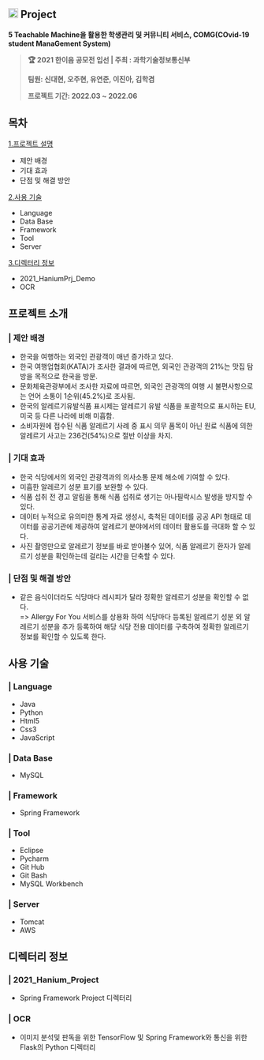 ## <img width=20px src=https://user-images.githubusercontent.com/42789819/115147514-42221300-a096-11eb-9526-a68b8094f79c.png>  Project
**5	Teachable Machine을 활용한 학생관리 및 커뮤니티 서비스, COMG(COvid-19 student ManaGement System)**
> **🏆  2021 한이음 공모전 입선 | 주최 : 과학기술정보통신부**
> 
> **팀원: 신대현, 오주현, 유연준, 이진아, 김학겸**  
> 
> **프로젝트 기간: 2022.03 ~ 2022.06**  
## 목차
[1.프로젝트 설명](#프로젝트-설명)
* 제안 배경
* 기대 효과
* 단점 및 해결 방안
  
[2.사용 기술](#솔루션에-사용된-기술-및-버전)
*  Language
*  Data Base
*  Framework
*  Tool
*  Server
  
[3.디렉터리 정보](#디렉터리-정보)
* 2021_HaniumPrj_Demo
* OCR<br>
  

## 프로젝트 소개
### | 제안 배경
* 한국을 여행하는 외국인 관광객이 매년 증가하고 있다.
* 한국 여행업협회(KATA)가 조사한 결과에 따르면, 외국인 관광객의 21%는 맛집 탐방을 목적으로 한국을 방문.
* 문화체육관광부에서 조사한 자료에 따르면, 외국인 관광객의 여행 시 불편사항으로는 언어 소통이 1순위(45.2%)로 조사됨.
* 한국의 알레르기유발식품 표시제는 알레르기 유발 식품을 포괄적으로 표시하는 EU, 미국 등 다른 나라에 비해 미흡함.
* 소비자원에 접수된 식품 알레르기 사례 중 표시 의무 품목이 아닌 원료 식품에 의한 알레르기 사고는 236건(54%)으로 절반 이상을 차지.
### | 기대 효과
* 한국 식당에서의 외국인 관광객과의 의사소통 문제 해소에 기여할 수 있다.
* 미흡한 알레르기 성분 표기를 보완할 수 있다.
* 식품 섭취 전 경고 알림을 통해 식품 섭취로 생기는 아나필락시스 발생을 방지할 수 있다.
* 데이터 누적으로 유의미한 통계 자료 생성시, 축척된 데이터를 공공 API 형태로 데이터를 공공기관에 제공하여 알레르기 분야에서의 데이터 활용도를 극대화 할 수 있다.
* 사진 촬영만으로 알레르기 정보를 바로 받아볼수 있어, 식품 알레르기 환자가 알레르기 성분을 확인하는데 걸리는 시간을 단축할 수 있다.
### | 단점 및 해결 방안
* 같은 음식이더라도 식당마다 레시피가 달라 정확한 알레르기 성분을 확인할 수 없다. 
<br>=> Allergy For You 서비스를 상용화 하여 식당마다 등록된 알레르기 성분 외 알레르기 성분을 추가 등록하여 해당 식당 전용 데이터를 구축하여 정확한 알레르기 정보를 확인할 수 있도록 한다.
## 사용 기술
### | Language 
* Java 
* Python 
* Html5
* Css3
* JavaScript
### | Data Base
* MySQL 
### | Framework
* Spring Framework 
### | Tool
* Eclipse
* Pycharm
* Git Hub
* Git Bash
* MySQL Workbench
### | Server
* Tomcat 
* AWS
## 디렉터리 정보
### | 2021_Hanium_Project
* Spring Framework Project 디렉터리
### | OCR
* 이미지 분석및 판독을 위한 TensorFlow 및 Spring Framework와 통신을 위한 Flask의 Python 디렉터리

